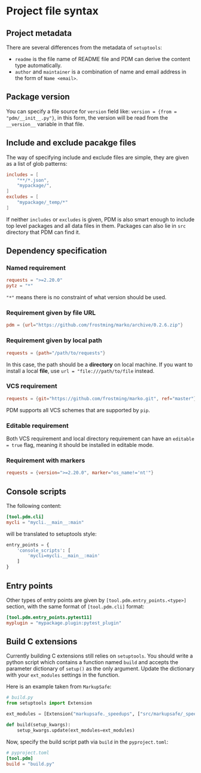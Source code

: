 # Project file syntax

## Project metadata

There are several differences from the metadata of `setuptools`:

- `readme` is the file name of README file and PDM can derive the content type automatically.
- `author` and `maintainer` is a combination of name and email address in the form of `Name <email>`.

## Package version

You can specify a file source for `version` field like: `version = {from = "pdm/__init__.py"}`, in this form,
the version will be read from the `__version__` variable in that file.

## Include and exclude pacakge files

The way of specifying include and exclude files are simple, they are given as a list of glob patterns:

```toml
includes = [
    "**/*.json",
    "mypackage/",
]
excludes = [
    "mypackage/_temp/*"
]
```
If neither `includes` or `excludes` is given, PDM is also smart enough to include top level packages and all data files in them.
Packages can also lie in `src` directory that PDM can find it.

## Dependency specification

### Named requirement

```toml
requests = ">=2.20.0"
pytz = "*"
```
`"*"` means there is no constraint of what version should be used.

### Requirement given by file URL

```toml
pdm = {url="https://github.com/frostming/marko/archive/0.2.6.zip"}
```

### Requirement given by local path

```toml
requests = {path="/path/to/requests"}
```
In this case, the path should be a **directory** on local machine. If you want to install a local **file**,
use `url = "file:///path/to/file` instead.

### VCS requirement

```toml
requests = {git="https://github.com/frostming/marko.git", ref="master"}
```
PDM supports all VCS schemes that are supported by `pip`.

### Editable requirement

Both VCS requirement and local directory requirement can have an `editable = true` flag, meaning it should be installed in editable mode.

### Requirement with markers

```toml
requests = {version=">=2.20.0", marker="os_name!='nt'"}
```

## Console scripts

The following content:
```toml
[tool.pdm.cli]
mycli = "mycli.__main__:main"
```
will be translated to setuptools style:
```python
entry_points = {
    'console_scripts': [
        'mycli=mycli.__main__:main'
    ]
}
```

## Entry points

Other types of entry points are given by `[tool.pdm.entry_points.<type>]` section, with the same
format of `[tool.pdm.cli]` format:

```toml
[tool.pdm.entry_points.pytest11]
myplugin = "mypackage.plugin:pytest_plugin"
```

## Build C extensions

Currently building C extensions still relies on `setuptools`. You should write a python script which contains
a function named `build` and accepts the parameter dictionary of `setup()` as the only argument.
Update the dictionary with your `ext_modules` settings in the function.

Here is an example taken from `MarkupSafe`:

```python
# build.py
from setuptools import Extension

ext_modules = [Extension("markupsafe._speedups", ["src/markupsafe/_speedups.c"])]

def build(setup_kwargs):
    setup_kwargs.update(ext_modules=ext_modules)
```

Now, specify the build script path via `build` in the `pyproject.toml`:

```toml
# pyproject.toml
[tool.pdm]
build = "build.py"
```
